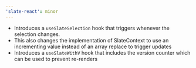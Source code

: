 ```yaml
---
'slate-react': minor
---
```


- Introduces a `useSlateSelection` hook that triggers whenever the selection changes.
- This also changes the implementation of SlateContext to use an incrementing value instead of an array replace to trigger updates
- Introduces a `useSlateWithV` hook that includes the version counter which can be used to prevent re-renders
